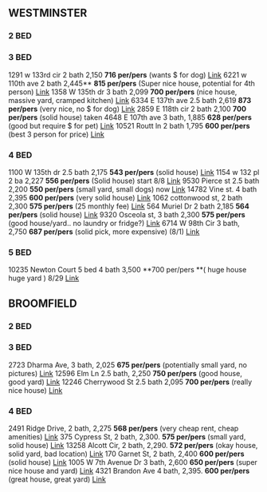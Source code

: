 ## WESTMINSTER 

### 2 BED 

### 3 BED 
1291 w 133rd cir 2 bath 2,150 		**716 per/pers** (wants $ for dog) [Link](https://www.zillow.com/homedetails/1291-W-133rd-Cir-Westminster-CO-80234/12955702_zpid)
6221 w 110th ave 2 bath 2,445**		**815 per/pers** (Super nice house, potential for 4th person) [Link](https://www.zillow.com/homedetails/6221-W-110th-Ave-Westminster-CO-80020/13683430_zpid/)
1358 W 135th dr 3 bath 2,099 		**700 per/pers** (nice house, massive yard, cramped kitchen) [Link](https://www.zillow.com/homedetails/1358-W-135th-Dr-Westminster-CO-80234/12955287_zpid/)
6334 E 137th ave 2.5 bath 2,619		**873 per/pers** (very nice, no $ for dog) [Link](https://www.zillow.com/homedetails/6334-E-137th-Ave-Thornton-CO-80602/58653060_zpid/)
2859 E 118th cir 2 bath 2,100 		**700 per/pers** (solid house) taken 
4648 E 107th ave 3 bath, 1,885		**628 per/pers** (good but require $ for pet) [Link](https://www.zillow.com/homedetails/4648-E-107th-Ave-Thornton-CO-80233/13004841_zpid/)
10521 Routt ln 2 bath 1,795 		**600 per/pers** (best 3 person for price) [Link](https://www.zillow.com/homedetails/10521-Routt-Ln-Westminster-CO-80021/13681257_zpid/)


### 4 BED 
1100 W 135th dr 2.5 bath 2,175 		**543 per/pers** (solid house) [Link](https://www.zillow.com/homedetails/1100-W-135th-Dr-Westminster-CO-80234/12955304_zpid/)
1154 w 132 pl 2 ba 2,227 		**556 per/pers** (Solid house) start 8/8 [Link](https://www.zillow.com/homedetails/1154-W-132nd-Pl-Westminster-CO-80234/12955813_zpid/)
9530 Pierce st 2.5 bath 2,200 **550 per/pers** (small yard, small dogs) now [Link](https://www.zillow.com/homedetails/9530-Pierce-St-Westminster-CO-80021/13690310_zpid/)
14782 Vine st. 4 bath 2,395		**600 per/pers** (very solid house) [Link](https://www.zillow.com/homedetails/14782-Vine-St-Thornton-CO-80602/61506433_zpid/)
1062 cottonwood st, 2 bath 2,300 		**575 per/pers** (25 monthly fee) [Link](https://www.zillow.com/homedetails/1062-Cottonwood-St-Broomfield-CO-80020/60234914_zpid/)
564 Muriel Dr 2 bath 2,185  		**564 per/pers** (solid house) [Link](https://www.zillow.com/homedetails/564-Muriel-Dr-Northglenn-CO-80233/12968608_zpid/)
9320 Osceola st, 3 bath 2,300 		**575 per/pers** (good house/yard.. no laundry or fridge?) [Link](https://www.zillow.com/homedetails/9320-Osceola-St-Westminster-CO-80031/12979572_zpid/)
6714 W 98th Cir 3 bath, 2,750 		**687 per/pers** (solid pick, more expensive) (8/1) [Link](https://www.zillow.com/homedetails/6714-W-98th-Cir-Westminster-CO-80021/13684589_zpid/)

### 5 BED 
10235 Newton Court 5 bed 4 bath 3,500 	**700 per/pers **( huge house huge yard ) 8/29 [Link](https://www.zillow.com/homedetails/10235-Newton-Ct-Westminster-CO-80031/12978507_zpid/)










## BROOMFIELD 

### 2 BED 

### 3 BED 
2723 Dharma Ave, 3 bath, 2,025 		**675 per/pers** (potentially small yard, no pictures) [Link](https://www.zillow.com/homedetails/2723-Dharma-Ave-Broomfield-CO-80020/60232245_zpid/)
12596 Elm Ln 2.5 bath, 2,250  		**750 per/pers** (good house, good yard) [Link](https://www.zillow.com/homedetails/12596-Elm-Ln-Broomfield-CO-80020/60232350_zpid/)
12246 Cherrywood St 2.5 bath 2,095 	**700 per/pers** (really nice house) [Link](https://www.forrent.com/co/broomfield/available-now-3bd-2ba-broomfield-home/46lcdvj)

### 4 BED 
2491 Ridge Drive, 2 bath, 2,275 	**568 per/pers** (very cheap rent, cheap amenities) [Link](https://www.trulia.com/p/co/broomfield/2491-ridge-dr-broomfield-co-80020--1001859329)
375 Cypress St, 2 bath, 2,300. 		**575 per/pers** (small yard, solid house) [Link](https://www.zillow.com/homedetails/375-Cypress-St-Broomfield-CO-80020/60239957_zpid/)
13258 Alcott Cir, 2 bath, 2,290. 	**572 per/pers** (okay house, solid yard, bad location) [Link](https://www.zillow.com/homedetails/13258-Alcott-Cir-Broomfield-CO-80020/60228887_zpid/)
170 Garnet St, 2 bath, 2,400  		**600 per/pers** (solid house) [Link](https://www.zillow.com/homedetails/170-Garnet-St-Broomfield-CO-80020/60238851_zpid/)
1005 W 7th Avenue Dr 3 bath, 2,600 	**650 per/pers** (super nice house and yard) [Link](https://www.zillow.com/homedetails/1005-W-7th-Avenue-Dr-Broomfield-CO-80020/60237532_zpid/)
4321 Brandon Ave 4 bath, 2,395. 	**600 per/pers** (great house, great yard) [Link](https://www.zillow.com/homedetails/4321-Brandon-Ave-Broomfield-CO-80020/60231068_zpid/)





